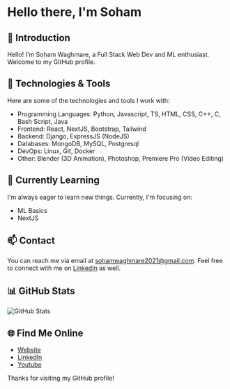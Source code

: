 # Hello there, I'm Soham

## 👋 Introduction

Hello! I'm Soham Waghmare, a Full Stack Web Dev and ML enthusiast. Welcome to my GitHub profile.

## 🔧 Technologies & Tools

Here are some of the technologies and tools I work with:

- Programming Languages: Python, Javascript, TS, HTML, CSS, C++, C, Bash Script, Java
- Frontend: React, NextJS, Bootstrap, Tailwind
- Backend: Django, ExpressJS (NodeJS)
- Databases: MongoDB, MySQL, Postgresql
- DevOps: Linux, Git, Docker
- Other: Blender (3D Animation), Photoshop, Premiere Pro (Video Editing)

## 🌱 Currently Learning

I'm always eager to learn new things. Currently, I'm focusing on:

- ML Basics
- NextJS

## 📫 Contact

You can reach me via email at sohamwaghmare2021@gmail.com. Feel free to connect with me on [LinkedIn](https://www.linkedin.com/in/soham-waghmare) as well.

## 📊 GitHub Stats

![GitHub Stats](https://github-readme-stats.vercel.app/api?username=sohamw03&show_icons=true)

## 🌐 Find Me Online

- [Website](sohamw03.github.io)
- [LinkedIn](https://www.linkedin.com/in/soham-waghmare/)
- [Youtube](https://youtube.com/@sohamwaghmare?si=97Xf61kJmUlueU06)

Thanks for visiting my GitHub profile!
